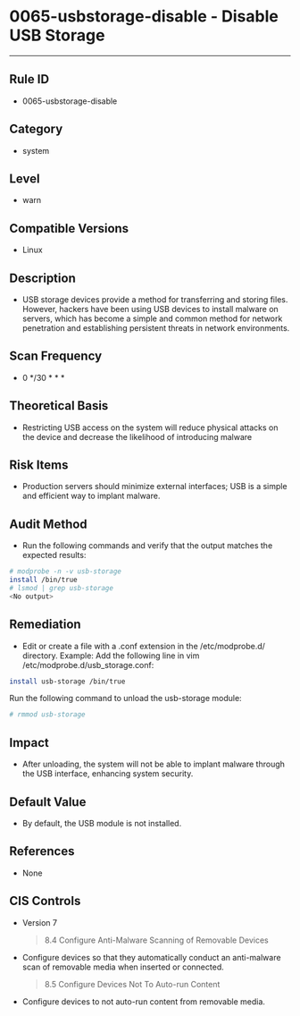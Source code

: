 # 0065-usbstorage-disable - Disable USB Storage
---

## Rule ID

- 0065-usbstorage-disable


## Category

- system


## Level

- warn


## Compatible Versions


- Linux




## Description


- USB storage devices provide a method for transferring and storing files. However, hackers have been using USB devices to install malware on servers, which has become a simple and common method for network penetration and establishing persistent threats in network environments.



## Scan Frequency
- 0 */30 * * *

## Theoretical Basis


- Restricting USB access on the system will reduce physical attacks on the device and decrease the likelihood of introducing malware






## Risk Items


- Production servers should minimize external interfaces; USB is a simple and efficient way to implant malware.



## Audit Method
- Run the following commands and verify that the output matches the expected results:

``` bash
# modprobe -n -v usb-storage
install /bin/true
# lsmod | grep usb-storage
<No output>
```



## Remediation
- Edit or create a file with a .conf extension in the /etc/modprobe.d/ directory.
  Example: Add the following line in vim /etc/modprobe.d/usb_storage.conf:

``` bash
install usb-storage /bin/true
```
Run the following command to unload the usb-storage module:

``` bash
# rmmod usb-storage
```



## Impact


- After unloading, the system will not be able to implant malware through the USB interface, enhancing system security.




## Default Value


- By default, the USB module is not installed.




## References


- None



## CIS Controls


- Version 7
    >   8.4 Configure Anti-Malware Scanning of Removable Devices



- Configure devices so that they automatically conduct an anti-malware scan of removable media when inserted or connected.
    >   8.5 Configure Devices Not To Auto-run Content



- Configure devices to not auto-run content from removable media.